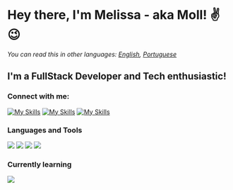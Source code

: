 # Hey there, I'm Melissa - aka Moll! ✌😉

*You can read this in other languages: [English](README.md), [Portuguese](README_PT.md)*

## I'm a FullStack Developer and Tech enthusiastic!


### Connect with me:
[![My Skills](https://skillicons.dev/icons?i=linkedin)](https://br.linkedin.com/in/melissa-moll-62318b18b)
[![My Skills](https://skillicons.dev/icons?i=discord)](https://br.linkedin.com/in/melissa-moll-62318b18b)
[![My Skills](https://skillicons.dev/icons?i=instagram)](https://br.linkedin.com/in/melissa-moll-62318b18b)

### Languages and Tools
<p>
  <img src="https://skillicons.dev/icons?i=angular,css,html,js,nodejs" />
  <img src="https://skillicons.dev/icons?i=arduino,c,cs,cpp,dotnet,py" />
  <img src="https://skillicons.dev/icons?i=firebase,mysql"/>
  <img src="https://skillicons.dev/icons?i=figma,git,visualstudio,vscode"/>
</p>
  
### Currently learning
<p>
  <img src="https://skillicons.dev/icons?i=docker,flutter,linux,mongodb,react,tensorflow" />
</p>
